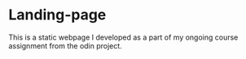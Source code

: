 # Landing-page

This is a static webpage I developed as a part of my ongoing course assignment from the odin project.
